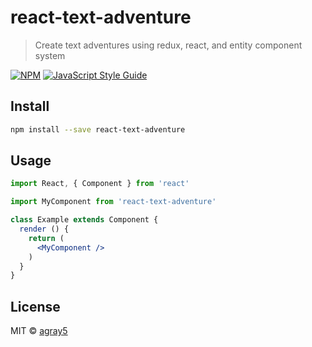 # react-text-adventure

> Create text adventures using redux, react, and entity component system

[![NPM](https://img.shields.io/npm/v/react-text-adventure.svg)](https://www.npmjs.com/package/react-text-adventure) [![JavaScript Style Guide](https://img.shields.io/badge/code_style-standard-brightgreen.svg)](https://standardjs.com)

## Install

```bash
npm install --save react-text-adventure
```

## Usage

```jsx
import React, { Component } from 'react'

import MyComponent from 'react-text-adventure'

class Example extends Component {
  render () {
    return (
      <MyComponent />
    )
  }
}
```

## License

MIT © [agray5](https://github.com/agray5)
